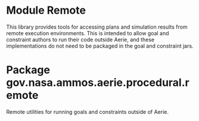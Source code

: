 # Module Remote

This library provides tools for accessing plans and simulation results from remote execution environments.
This is intended to allow goal and constraint authors to run their code outside Aerie, and these implementations
do not need to be packaged in the goal and constraint jars.

# Package gov.nasa.ammos.aerie.procedural.remote
Remote utilities for running goals and constraints outside of Aerie.
